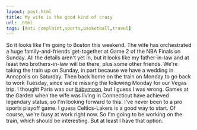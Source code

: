 ```yaml
---
layout: post.html
title: My wife is the good kind of crazy
url: .html
tags: [Anti complaint,sports,basketball,travel]
---
```

So it looks like I'm going to Boston this weekend. The wife has orchestrated a huge family-and-friends get-together at Game 2 of the NBA Finals on Sunday. All the details aren't yet in, but it looks like my father-in-law and at least two brothers-in-law will be there, plus some other friends. We're taking the train up on Sunday, in part because we have a wedding in Annapolis on Saturday. Then back home on the train on Monday to go back to work Tuesday, since we're missing the following Monday for our Vegas trip. I thought Paris was our [babymoon](http://en.wikipedia.org/wiki/Babymoon), but I guess I was wrong. Games at the Garden when the wife was living in Connecticut have achieved legendary status, so I'm looking forward to this. I've never been to a pro sports playoff game. I guess Celtics-Lakers is a good way to start. Of course, we're busy at work right now. So I'm going to be working on the train, which should be interesting. But at least I have that option. 
